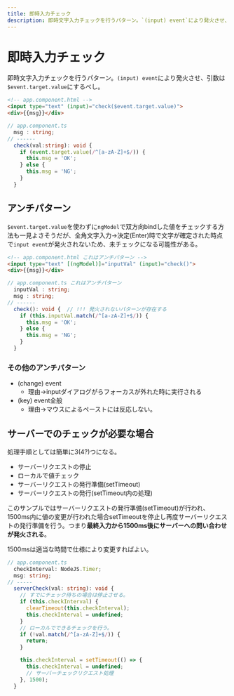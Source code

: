 ```yaml
---
title: 即時入力チェック
description: 即時文字入力チェックを行うパターン。`(input) event`により発火させ、引数は`$event.target.value`にするべし。
---
```


# 即時入力チェック

即時文字入力チェックを行うパターン。`(input) event`により発火させ、引数は`$event.target.value`にするべし。

```html
<!-- app.component.html -->
<input type="text" (input)="check($event.target.value)">
<div>{{msg}}</div>
```

```ts
// app.component.ts
  msg : string;
// ------
  check(val:string): void {
    if (event.target.value(/^[a-zA-Z]+$/)) {
      this.msg = 'OK';
    } else {
      this.msg = 'NG';
    }
  }
```

<ClientOnly>
  <CallInFeedAdsense />
</ClientOnly>

## アンチパターン

`$event.target.value`を使わずに`ngModel`で双方向bindした値をチェックする方法も一見よさそうだが、全角文字入力→決定(Enter)時で文字が確定された時点で`input event`が発火されないため、未チェックになる可能性がある。

```html
<!-- app.component.html これはアンチパターン -->
<input type="text" [(ngModel)]="inputVal" (input)="check()">
<div>{{msg}}</div>
```

```ts
// app.component.ts これはアンチパターン
  inputVal : string;
  msg : string;
// ------
  check(): void {  // !!! 発火されないパターンが存在する
    if (this.inputVal.match(/^[a-zA-Z]+$/)) {
      this.msg = 'OK';
    } else {
      this.msg = 'NG';
    }
  }
```

### その他のアンチパターン

* (change) event
  * 理由→inputダイアログがらフォーカスが外れた時に実行される
* (key) event全般
  * 理由→マウスによるペーストには反応しない。

## サーバーでのチェックが必要な場合

処理手順としては簡単に3(4?)つになる。

* サーバーリクエストの停止
* ローカルで値チェック
* サーバーリクエストの発行準備(setTimeout)
* サーバーリクエストの発行(setTimeout内の処理)

このサンプルではサーバーリクエストの発行準備(setTimeout)が行われ、1500ms内に値の変更が行われた場合setTimeoutを停止し再度サーバーリクエストの発行準備を行う。つまり**最終入力から1500ms後にサーバーへの問い合わせが発火される**。

1500msは適当な時間で仕様により変更すればよい。

```ts
// app.component.ts
  checkInterval: NodeJS.Timer;
  msg: string;
// -----
  serverCheck(val: string): void {
    // すでにチェック待ちの場合は停止させる。
    if (this.checkInterval) {
      clearTimeout(this.checkInterval);
      this.checkInterval = undefined;
    }
    // ローカルでできるチェックを行う。
    if (!val.match(/^[a-zA-Z]+$/)) {
      return;
    }

    this.checkInterval = setTimeout(() => {
      this.checkInterval = undefined;
      // サーバーチェックリクエスト処理
    }, 1500);
  }
```
